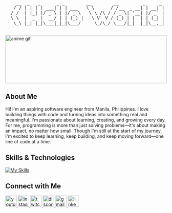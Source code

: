 <div align="center">
  <pre >
    __  _   _      _ _        __        __         _     _   _      ____  
   / / | | | | ___| | | ___   \ \      / /__  _ __| | __| | | |    / /\ \ 
  / /  | |_| |/ _ \ | |/ _ \   \ \ /\ / / _ \| '__| |/ _` | | |   / /  \ \
  \ \  |  _  |  __/ | | (_) |   \ V  V / (_) | |  | | (_| | |_|  / /   / /
   \_\ |_| |_|\___|_|_|\___/     \_/\_/ \___/|_|  |_|\__,_| (_) /_/   /_/ 
  </pre>
</div>
<div style="border-radius: 20%;">
  <img src="https://media2.giphy.com/media/v1.Y2lkPTc5MGI3NjExbnJrYzNuYXAzbTR6Z29qMjBzN2l3b21teWtoMG4xdmNvdmM5aTY0ayZlcD12MV9pbnRlcm5hbF9naWZfYnlfaWQmY3Q9Zw/Hf94BspUpu0JW/giphy.gif" alt="anime gif" width="100%" height="150vh"/>
</div>







## About Me
 <p>
    Hi! I'm an aspiring software engineer from Manila, Philippines. I love building things with code and turning ideas into something real and meaningful. I'm passionate about learning, creating, and growing every day. For me, programming is more than just solving problems—it's about making an impact, no matter how small. Though I'm still at the start of my journey, I'm excited to keep learning, keep building, and keep moving forward—one line of code at a time.
  </p>



## Skills & Technologies

[![My Skills](https://skillicons.dev/icons?i=html,css,js,react,tailwind,bootstrap,express,mongodb,nodejs,postgres,postman,php,mysql,vercel,ts,nextjs&perline=8)](https://skillicons.dev)

## Connect with Me

<div align="left">
  <a href="https://www.youtube.com/your-channel" target="_blank">
    <img src="https://img.shields.io/static/v1?message=Youtube&logo=youtube&label=&color=FF0000&logoColor=white&labelColor=&style=for-the-badge" height="35" alt="youtube logo" />
  </a>
  
  <a href="https://www.instagram.com/your-username" target="_blank">
    <img src="https://img.shields.io/static/v1?message=Instagram&logo=instagram&label=&color=E4405F&logoColor=white&labelColor=&style=for-the-badge" height="35" alt="instagram logo" />
  </a>

  <a href="https://www.twitch.tv/your-username" target="_blank">
    <img src="https://img.shields.io/static/v1?message=Twitch&logo=twitch&label=&color=9146FF&logoColor=white&labelColor=&style=for-the-badge" height="35" alt="twitch logo" />
  </a>

  <a href="https://discord.gg/your-server-invite" target="_blank">
    <img src="https://img.shields.io/static/v1?message=Discord&logo=discord&label=&color=7289DA&logoColor=white&labelColor=&style=for-the-badge" height="35" alt="discord logo" />
  </a>

  <a href="mailto:your-email@gmail.com" target="_blank">
    <img src="https://img.shields.io/static/v1?message=Gmail&logo=gmail&label=&color=D14836&logoColor=white&labelColor=&style=for-the-badge" height="35" alt="gmail logo" />
  </a>

  <a href="https://www.linkedin.com/in/your-username" target="_blank">
    <img src="https://img.shields.io/static/v1?message=LinkedIn&logo=linkedin&label=&color=0077B5&logoColor=white&labelColor=&style=for-the-badge" height="35" alt="linkedin logo" />
  </a>
</div>


## 


